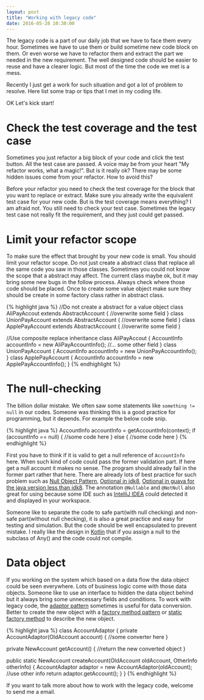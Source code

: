 ```yaml
---
layout: post
title: "Working with legacy code"
date: 2016-05-28 10:30:00
---
```


The legacy code is a part of our daily job that we have to face them every hour. Sometimes we have to use them or build sometime new code block on them. Or even worse we have to refactor them and extract the part we needed in the new requirement. The well designed code should be easier to reuse and have a clearer logic. But most of the time the code we met is a mess.

Recently I just get a work for such situation and got a lot of problem to resolve. Here list some trap or tips that I met in my coding life.  

OK Let's kick start!

# Check the test coverage and the test case
Sometimes you just refactor a big block of your code and click the test button. All the test case are passed. A voice may be from your heart "My refactor works, what a magic!". But is it really ok? There may be some hidden issues come from your refactor. How to avoid this?

Before your refactor you need to check the test coverage for the block that you want to replace or extract. Make sure you already write the equivalent test case for your new code. But is the test coverage means everything? I am afraid not. You still need to check your test case. Sometimes the legacy test case not really fit the requirement, and they just could get passed.

# Limit your refactor scope
To make sure the effect that brought by your new code is small. You should limit your refactor scope. Do not just create a abstract class that replace all the same code you saw in those classes. Sometimes you could not know the scope that a abstract may affect. The current class maybe ok, but it may bring some new bugs in the follow process. Always check where those code should be placed. Once to create some value object make sure they should be create in some factory class rather in abstract class.

{% highlight java %}
//Do not create a abstract for a value object
class AliPayAccout extends AbstractAccount {
  //overwrite some field
}
class UnionPayAccount extends AbstractAccount {
  //overwrite some field
}
class ApplePayAccount extends AbstractAccount {
  //overwrite some field
}

//Use composite replace inheritance
class AliPayAccout {
  AccountInfo accountInfo = new AliPayAccountInfo();
  //... some other field
}
class UnionPayAccount {
  AccountInfo accountInfo = new UnionPayAccountInfo();
}
class ApplePayAccount {
  AccountInfo accountInfo = new ApplePayAccountInfo();
}
{% endhighlight %}

# The null-checking
The billion dollar mistake. We often saw some statements like `something != null` in our codes. Someone was thinking this is a good practice for programming, but it depends. For example the below code snip.

{% highlight java %}
AccountInfo accountInfo = getAccountInfo(context);
if (accountInfo == null) {
  //some code here
} else {
  //some code here
}
{% endhighlight %}

First you have to think if it is valid to get a null reference of `AccountInfo` here. When such kind of code could pass the former validation part. If here get a null account it makes no sense. The program should already fail in the former part rather that here. There are already lots of best practice for such problem such as [Null Object Pattern](https://en.wikipedia.org/wiki/Null_Object_pattern), [Optional in jdk8](https://docs.oracle.com/javase/8/docs/api/java/util/Optional.html), [Optional in guava for the java version less than jdk8](https://google.github.io/guava/releases/19.0/api/docs/com/google/common/base/Optional.html). The annotation `@Nullable` and `@NotNull` also great for using because some IDE such as [IntelliJ IDEA](https://www.jetbrains.com/idea/) could detected it and displayed in your workspace.

Someone like to separate the code to safe part(with null checking) and non-safe part(without null checking), it is also a great practice and easy for testing and simulation. But the code should be well encapsulated to prevent mistake. I really like the design in [Kotlin](https://kotlinlang.org/) that if you assign a null to the subclass of Any() and the code could not compile.

# Data object
If you working on the system which based on a data flow the data object could be seen everywhere. Lots of business logic come with those data objects. Someone like to use an interface to hidden the data object behind but it always bring some unnecessary fields and conditions. To work with legacy code, the [adaptor pattern](https://en.wikipedia.org/wiki/Adapter_pattern) sometimes is useful for data conversion. Better to create the new object with a [factory method pattern](https://en.wikipedia.org/wiki/Factory_method_pattern) or [static factory method](http://stackoverflow.com/questions/929021/what-are-static-factory-methods) to describe the new object.

{% highlight java %}
class AccountAdaptor {
  private AccountAdaptor(OldAccount account) {
    //some converter here
  }

  private NewAccount getAccount() {
    //return the new converted object
  }

  public static NewAccount createAccount(OldAccount oldAccount, OtherInfo otherInfo) {
    AccountAdaptor adaptor = new AccountAdaptor(oldAccount);
    //use other info
    return adaptor.getAccount();
  }
}
{% endhighlight %}

If you want to talk more about how to work with the legacy code, welcome to send me a email.
